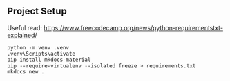 ## Project Setup

Useful read: https://www.freecodecamp.org/news/python-requirementstxt-explained/

```shell
python -m venv .venv
.venv\Scripts\activate
pip install mkdocs-material
pip --require-virtualenv --isolated freeze > requirements.txt
mkdocs new .
```
